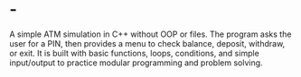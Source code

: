 # -
A simple ATM simulation in C++ without OOP or files. The program asks the user for a PIN, then provides a menu to check balance, deposit, withdraw, or exit. It is built with basic functions, loops, conditions, and simple input/output to practice modular programming and problem solving.
